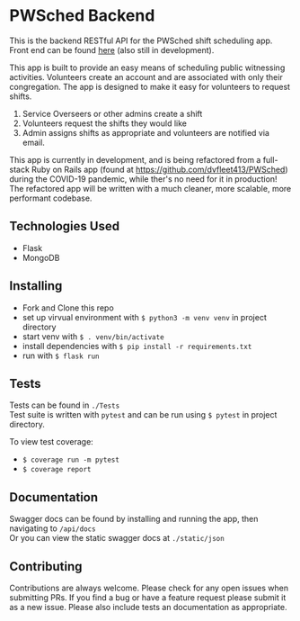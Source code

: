 # PWSched Backend

This is the backend RESTful API for the PWSched shift scheduling app.  Front end can be found [here](https://github.com/davevanfleet/pwsched-frontend) (also still in development).  

This app is built to provide an easy means of scheduling public witnessing activities. Volunteers create an account and are associated with only their congregation. The app is designed to make it easy for volunteers to request shifts.
1. Service Overseers or other admins create a shift
2. Volunteers request the shifts they would like
3. Admin assigns shifts as appropriate and volunteers are notified via email.

This app is currently in development, and is being refactored from a full-stack Ruby on Rails app (found at https://github.com/dvfleet413/PWSched) during the COVID-19 pandemic, while ther's no need for it in production!  The refactored app will be written with a much cleaner, more scalable, more performant codebase.

## Technologies Used

- Flask
- MongoDB

## Installing

- Fork and Clone this repo
- set up virvual environment with `$ python3 -m venv venv` in project directory
- start venv with `$ . venv/bin/activate`
- install dependencies with `$ pip install -r requirements.txt`
- run with `$ flask run`

## Tests

Tests can be found in `./Tests`  
Test suite is written with `pytest` and can be run using `$ pytest` in project directory.

To view test coverage:  
- `$ coverage run -m pytest`
- `$ coverage report`

## Documentation

Swagger docs can be found by installing and running the app, then navigating to `/api/docs`  
Or you can view the static swagger docs at `./static/json`

## Contributing

Contributions are always welcome.  Please check for any open issues when submitting PRs.  If you find a bug or have a feature request please submit it as a new issue. Please also include tests an documentation as appropriate.